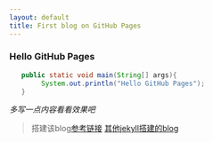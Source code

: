 ```yaml
---
layout: default
title: First blog on GitHub Pages
---
```

### Hello GitHub Pages

```java
   public static void main(String[] args){
        System.out.println("Hello GitHub Pages");
   }
```

*多写一点内容看看效果吧*

> 搭建该blog[参考链接](http://www.ruanyifeng.com/blog/2012/08/blogging_with_jekyll.html)
> [其他jekyll搭建的blog](https://github.com/jekyll/jekyll/wiki/Sites)
